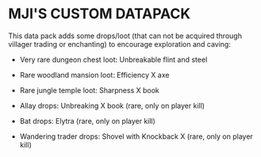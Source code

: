 # MJI'S CUSTOM DATAPACK

This data pack adds some drops/loot (that can not be acquired through villager
trading or enchanting) to encourage exploration and caving:

* Very rare dungeon chest loot: Unbreakable flint and steel

* Rare woodland mansion loot: Efficiency X axe

* Rare jungle temple loot: Sharpness X book

* Allay drops: Unbreaking X book (rare, only on player kill)

* Bat drops: Elytra (rare, only on player kill)

* Wandering trader drops: Shovel with Knockback X (rare, only on player kill)
